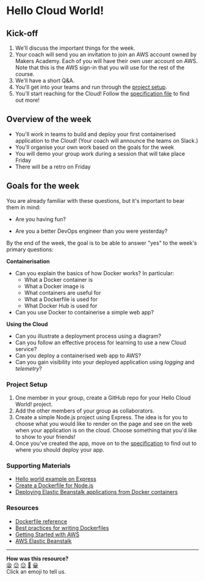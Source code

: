 # Hello Cloud World!

## Kick-off

1. We'll discuss the important things for the week.
2. Your coach will send you an invitation to join an AWS account owned by Makers Academy. Each of you will have their own user account on AWS. Note that this is the AWS sign-in that you will use for the rest of the course.
3. We'll have a short Q&A.
4. You'll get into your teams and run through the [project setup](#project-setup).
5. You'll start reaching for the Cloud! Follow the [specification file](https://github.com/makersacademy/devops-course/blob/main/hello-cloud-world/specification.md) to find out more!

## Overview of the week
- You'll work in teams to build and deploy your first containerised application to the Cloud! (Your coach will announce the teams on Slack.)
- You'll organise your own work based on the goals for the week
- You will demo your group work during a session that will take place Friday
- There will be a retro on Friday

## Goals for the week

You are already familiar with these questions, but it's important to bear them in mind:

* Are you having fun?

* Are you a better DevOps engineer than you were yesterday?

By the end of the week, the goal is to be able to answer "yes" to the week's primary questions:

**Containerisation**
* Can you explain the basics of how Docker works? In particular:
    * What a Docker container is
    * What a Docker image is
    * What containers are useful for
    * What a Dockerfile is used for
    * What Docker Hub is used for
* Can you use Docker to containerise a simple web app?

**Using the Cloud**
* Can you illustrate a deployment process using a diagram?
* Can you follow an effective process for learning to use a new Cloud service?
* Can you deploy a containerised web app to AWS?
* Can you gain visibility into your deployed application using *logging* and *telemetry*?

### Project Setup

1. One member in your group, create a GitHub repo for your Hello Cloud World! project.
2. Add the other members of your group as collaborators.
3. Create a simple Node.js project using Express. The idea is for you to choose what you would like to render on the page and see on the web when your application is on the cloud. Choose something that you'd like to show to your friends!
4. Once you've created the app, move on to the [specification](specification.md) to find out to where you should deploy your app.

### Supporting Materials

- [Hello world example on Express](https://expressjs.com/en/starter/hello-world.html)
- [Create a Dockerfile for Node.js](https://docs.docker.com/get-started/nodejs/build-images/)
- [Deploying Elastic Beanstalk applications from Docker containers](https://docs.aws.amazon.com/elasticbeanstalk/latest/dg/create_deploy_docker.html)

### Resources

- [Dockerfile reference](https://docs.docker.com/engine/reference/builder/)
- [Best practices for writing Dockerfiles](https://docs.docker.com/develop/develop-images/dockerfile_best-practices/)
- [Getting Started with AWS](https://aws.amazon.com/getting-started/)
- [AWS Elastic Beanstalk](https://aws.amazon.com/elasticbeanstalk/)

<!-- BEGIN GENERATED SECTION DO NOT EDIT -->

---

**How was this resource?**  
[😫](https://airtable.com/shrUJ3t7KLMqVRFKR?prefill_Repository=devops-course&prefill_File=hello-cloud-world/README.md&prefill_Sentiment=😫) [😕](https://airtable.com/shrUJ3t7KLMqVRFKR?prefill_Repository=devops-course&prefill_File=hello-cloud-world/README.md&prefill_Sentiment=😕) [😐](https://airtable.com/shrUJ3t7KLMqVRFKR?prefill_Repository=devops-course&prefill_File=hello-cloud-world/README.md&prefill_Sentiment=😐) [🙂](https://airtable.com/shrUJ3t7KLMqVRFKR?prefill_Repository=devops-course&prefill_File=hello-cloud-world/README.md&prefill_Sentiment=🙂) [😀](https://airtable.com/shrUJ3t7KLMqVRFKR?prefill_Repository=devops-course&prefill_File=hello-cloud-world/README.md&prefill_Sentiment=😀)  
Click an emoji to tell us.

<!-- END GENERATED SECTION DO NOT EDIT -->

